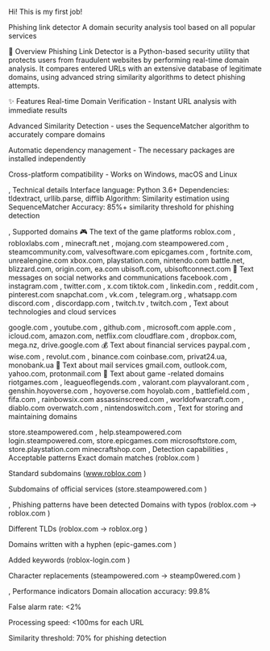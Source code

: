 
Hi! This is my first job!


Phishing link detector
A domain security analysis tool based on all popular services

🚀 Overview
Phishing Link Detector is a Python-based security utility that protects users from fraudulent websites by performing real-time domain analysis. It compares entered URLs with an extensive database of legitimate domains, using advanced string similarity algorithms to detect phishing attempts.

✨ Features
Real-time Domain Verification - Instant URL analysis with immediate results

Advanced Similarity Detection - uses the SequenceMatcher algorithm to accurately compare domains

Automatic dependency management - The necessary packages are installed independently

Cross-platform compatibility - Works on Windows, macOS and Linux

, Technical details
Interface language: Python 3.6+
Dependencies: tldextract, urllib.parse, difflib
Algorithm: Similarity estimation using SequenceMatcher
Accuracy: 85%+ similarity threshold for phishing detection

, Supported domains
🎮
The text of the game platforms
roblox.com , robloxlabs.com , minecraft.net , mojang.com
steampowered.com , steamcommunity.com, valvesoftware.com
epicgames.com , fortnite.com, unrealengine.com
xbox.com, playstation.com, nintendo.com
battle.net, blizzard.com, origin.com, ea.com
ubisoft.com, ubisoftconnect.com
💬
Text messages on social networks and communications
facebook.com , instagram.com , twitter.com , x.com
tiktok.com , linkedin.com , reddit.com , pinterest.com
snapchat.com , vk.com , telegram.org , whatsapp.com
discord.com , discordapp.com , twitch.tv , twitch.com
, Text about technologies and cloud services

google.com , youtube.com , github.com , microsoft.com
apple.com , icloud.com, amazon.com, netflix.com
cloudflare.com , dropbox.com, mega.nz, drive.google.com
💰
Text
about financial services paypal.com , wise.com , revolut.com , binance.com
coinbase.com, privat24.ua, monobank.ua
📧
Text about mail services
gmail.com, outlook.com, yahoo.com, protonmail.com
🎯
Text about game
-related domains riotgames.com , leagueoflegends.com , valorant.com
playvalorant.com , genshin.hoyoverse.com , hoyoverse.com
hoyolab.com , battlefield.com , fifa.com , rainbowsix.com
assassinscreed.com , worldofwarcraft.com , diablo.com
overwatch.com , nintendoswitch.com
, Text for storing and maintaining domains

store.steampowered.com , help.steampowered.com
login.steampowered.com, store.epicgames.com
microsoftstore.com, store.playstation.com
minecraftshop.com
, Detection capabilities
, Acceptable patterns
Exact domain matches (roblox.com )

Standard subdomains (www.roblox.com )

Subdomains of official services (store.steampowered.com )

, Phishing patterns have been detected
Domains with typos (roblox.com → roblox.com )

Different TLDs (roblox.com → roblox.org )

Domains written with a hyphen (epic-games.com )

Added keywords (roblox-login.com )

Character replacements (steampowered.com → steamp0wered.com )

, Performance indicators
Domain allocation accuracy: 99.8%

False alarm rate: <2%

Processing speed: <100ms for each URL

Similarity threshold: 70% for phishing detection
